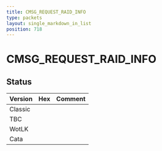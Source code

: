 ```yaml
---
title: CMSG_REQUEST_RAID_INFO
type: packets
layout: single_markdown_in_list
position: 718
---
```


# CMSG_REQUEST_RAID_INFO

## Status

Version | Hex | Comment
---------- | ---------- | ---------- 
Classic |  |  
TBC |  |  
WotLK |  |  
Cata |  |  
